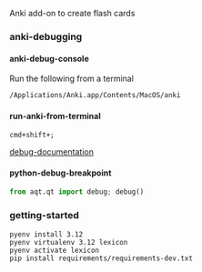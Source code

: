 Anki add-on to create flash cards

### anki-debugging


#### anki-debug-console
Run the following from a terminal
```bash
/Applications/Anki.app/Contents/MacOS/anki
```

#### run-anki-from-terminal
```shell
cmd+shift+;
```
[debug-documentation](https://docs.ankiweb.net/misc.html#debug-console)

#### python-debug-breakpoint
```python
from aqt.qt import debug; debug()
```

### getting-started
```
pyenv install 3.12
pyenv virtualenv 3.12 lexicon
pyenv activate lexicon
pip install requirements/requirements-dev.txt
```

